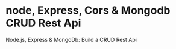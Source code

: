 # node, Express, Cors & Mongodb CRUD Rest Api
Node.js, Express &amp; MongoDb: Build a CRUD Rest Api
